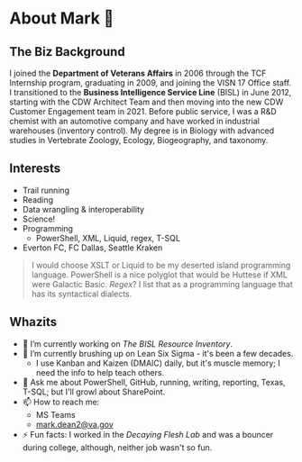 # About Mark 👋

## The Biz Background
I joined the **Department of Veterans Affairs** in 2006 through the TCF Internship program, graduating in 2009, and joining the VISN 17 Office staff. I transitioned to the **Business Intelligence Service Line** (BISL) in June 2012, starting with the CDW Architect Team and then moving into the new CDW Customer Engagement team in 2021. Before public service, I was a R&D chemist with an automotive company and have worked in industrial warehouses (inventory control). My degree is in Biology with advanced studies in Vertebrate Zoology, Ecology, Biogeography, and taxonomy.

## Interests

- Trail running
- Reading
- Data wrangling & interoperability
- Science!
- Programming
  - PowerShell, XML, Liquid, regex, T-SQL
- Everton FC, FC Dallas, Seattle Kraken

> I would choose XSLT or Liquid to be my deserted island programming language. PowerShell is a nice polyglot that would be Huttese if XML were Galactic Basic.
> _Regex_? I list that as a programming language that has its syntactical dialects.

## Whazits
- 🔭 I’m currently working on _The BISL Resource Inventory_.
- 🌱 I’m currently brushing up on Lean Six Sigma - it's been a few decades.
  - I use Kanban and Kaizen (DMAIC) daily, but it's muscle memory; I need the info to help teach others. 
- 💬 Ask me about PowerShell, GitHub, running, writing, reporting, Texas, T-SQL; but I'll growl about SharePoint. 
- 📫 How to reach me:
  - MS Teams
  - mark.dean2@va.gov
- ⚡ Fun facts: I worked in the _Decaying Flesh Lab_ and was a bouncer during college, although, neither job wasn't so fun.
